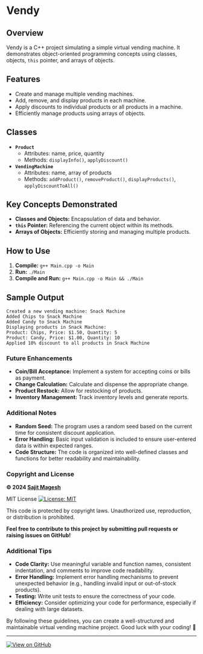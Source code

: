 # Vendy

## Overview

Vendy is a C++ project simulating a simple virtual vending machine. It demonstrates object-oriented programming concepts using classes, objects, `this` pointer, and arrays of objects.

## Features

* Create and manage multiple vending machines.
* Add, remove, and display products in each machine.
* Apply discounts to individual products or all products in a machine.
* Efficiently manage products using arrays of objects.

## Classes

* **`Product`**
    * Attributes: name, price, quantity
    * Methods: `displayInfo()`, `applyDiscount()`
* **`VendingMachine`**
    * Attributes: name, array of products
    * Methods: `addProduct()`, `removeProduct()`, `displayProducts()`, `applyDiscountToAll()`

## Key Concepts Demonstrated

* **Classes and Objects:** Encapsulation of data and behavior.
* **`this` Pointer:** Referencing the current object within its methods.
* **Arrays of Objects:** Efficiently storing and managing multiple products.

## How to Use

1. **Compile:** `g++ Main.cpp -o Main`
2. **Run:** `./Main`
3. **Compile and Run:** `g++ Main.cpp -o Main && ./Main`

## Sample Output

```
Created a new vending machine: Snack Machine
Added Chips to Snack Machine
Added Candy to Snack Machine
Displaying products in Snack Machine:
Product: Chips, Price: $1.50, Quantity: 5
Product: Candy, Price: $1.00, Quantity: 10
Applied 10% discount to all products in Snack Machine
```

### Future Enhancements

- **Coin/Bill Acceptance:** Implement a system for accepting coins or bills as payment.
- **Change Calculation:** Calculate and dispense the appropriate change.
- **Product Restock:** Allow for restocking of products.
- **Inventory Management:** Track inventory levels and generate reports.

### Additional Notes

- **Random Seed:** The program uses a random seed based on the current time for consistent discount application.
- **Error Handling:** Basic input validation is included to ensure user-entered data is within expected ranges.
- **Code Structure:** The code is organized into well-defined classes and functions for better readability and maintainability.

### Copyright and License

**© 2024 [Sajit Magesh](https://github.com/maverickOG)**

MIT License [![License: MIT](https://img.shields.io/badge/License-MIT-yellow.svg)](https://opensource.org/licenses/MIT)

This code is protected by copyright laws. Unauthorized use, reproduction, or distribution is prohibited.

**Feel free to contribute to this project by submitting pull requests or raising issues on GitHub!**

### Additional Tips

* **Code Clarity:** Use meaningful variable and function names, consistent indentation, and comments to improve code readability.
* **Error Handling:** Implement error handling mechanisms to prevent unexpected behavior (e.g., handling invalid input or out-of-stock products).
* **Testing:** Write unit tests to ensure the correctness of your code.
* **Efficiency:** Consider optimizing your code for performance, especially if dealing with large datasets.

By following these guidelines, you can create a well-structured and maintainable virtual vending machine project. Good luck with your coding! 🚀

---

[![View on GitHub](https://img.shields.io/badge/View_on-GitHub-blue?logo=github)]()
